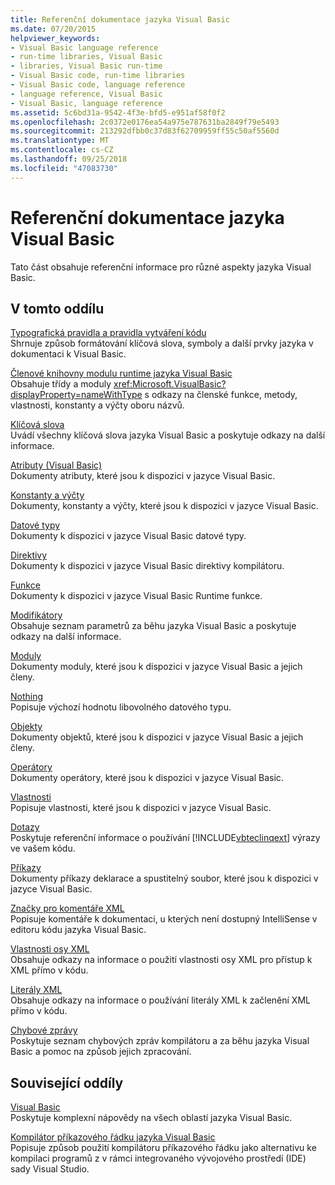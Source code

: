 ```yaml
---
title: Referenční dokumentace jazyka Visual Basic
ms.date: 07/20/2015
helpviewer_keywords:
- Visual Basic language reference
- run-time libraries, Visual Basic
- libraries, Visual Basic run-time
- Visual Basic code, run-time libraries
- Visual Basic code, language reference
- language reference, Visual Basic
- Visual Basic, language reference
ms.assetid: 5c6bd31a-9542-4f3e-bfd5-e951af58f0f2
ms.openlocfilehash: 2c0372e0176ea54a975e787631ba2849f79e5493
ms.sourcegitcommit: 213292dfbb0c37d83f62709959ff55c50af5560d
ms.translationtype: MT
ms.contentlocale: cs-CZ
ms.lasthandoff: 09/25/2018
ms.locfileid: "47083730"
---
```

# <a name="visual-basic-language-reference"></a>Referenční dokumentace jazyka Visual Basic
Tato část obsahuje referenční informace pro různé aspekty jazyka Visual Basic.  
  
## <a name="in-this-section"></a>V tomto oddílu  
 [Typografická pravidla a pravidla vytváření kódu](../../visual-basic/language-reference/typographic-and-code-conventions.md)  
 Shrnuje způsob formátování klíčová slova, symboly a další prvky jazyka v dokumentaci k Visual Basic.  
  
 [Členové knihovny modulu runtime jazyka Visual Basic](../../visual-basic/language-reference/runtime-library-members.md)  
 Obsahuje třídy a moduly <xref:Microsoft.VisualBasic?displayProperty=nameWithType> s odkazy na členské funkce, metody, vlastnosti, konstanty a výčty oboru názvů.  
  
 [Klíčová slova](../../visual-basic/language-reference/keywords/index.md)  
 Uvádí všechny klíčová slova jazyka Visual Basic a poskytuje odkazy na další informace.  
  
 [Atributy (Visual Basic)](../../visual-basic/language-reference/attributes.md)  
 Dokumenty atributy, které jsou k dispozici v jazyce Visual Basic.  
  
 [Konstanty a výčty](../../visual-basic/language-reference/constants-and-enumerations.md)  
 Dokumenty, konstanty a výčty, které jsou k dispozici v jazyce Visual Basic.  
  
 [Datové typy](../../visual-basic/language-reference/data-types/index.md)  
 Dokumenty k dispozici v jazyce Visual Basic datové typy.  
  
 [Direktivy](../../visual-basic/language-reference/directives/index.md)  
 Dokumenty k dispozici v jazyce Visual Basic direktivy kompilátoru.  
  
 [Funkce](../../visual-basic/language-reference/functions/index.md)  
 Dokumenty k dispozici v jazyce Visual Basic Runtime funkce.  
  
 [Modifikátory](../../visual-basic/language-reference/modifiers/index.md)  
 Obsahuje seznam parametrů za běhu jazyka Visual Basic a poskytuje odkazy na další informace.  
  
 [Moduly](../../visual-basic/language-reference/modules.md)  
 Dokumenty moduly, které jsou k dispozici v jazyce Visual Basic a jejich členy.  
  
 [Nothing](../../visual-basic/language-reference/nothing.md)  
 Popisuje výchozí hodnotu libovolného datového typu.  
  
 [Objekty](../../visual-basic/language-reference/objects/index.md)  
 Dokumenty objektů, které jsou k dispozici v jazyce Visual Basic a jejich členy.  
  
 [Operátory](../../visual-basic/language-reference/operators/index.md)  
 Dokumenty operátory, které jsou k dispozici v jazyce Visual Basic.  
  
 [Vlastnosti](../../visual-basic/language-reference/properties.md)  
 Popisuje vlastnosti, které jsou k dispozici v jazyce Visual Basic.  
  
 [Dotazy](../../visual-basic/language-reference/queries/index.md)  
 Poskytuje referenční informace o používání [!INCLUDE[vbteclinqext](~/includes/vbteclinqext-md.md)] výrazy ve vašem kódu.  
  
 [Příkazy](../../visual-basic/language-reference/statements/index.md)  
 Dokumenty příkazy deklarace a spustitelný soubor, které jsou k dispozici v jazyce Visual Basic.  
  
 [Značky pro komentáře XML](../../visual-basic/language-reference/xmldoc/index.md)  
 Popisuje komentáře k dokumentaci, u kterých není dostupný IntelliSense v editoru kódu jazyka Visual Basic.  
  
 [Vlastnosti osy XML](../../visual-basic/language-reference/xml-axis/index.md)  
 Obsahuje odkazy na informace o použití vlastnosti osy XML pro přístup k XML přímo v kódu.  
  
 [Literály XML](../../visual-basic/language-reference/xml-literals/index.md)  
 Obsahuje odkazy na informace o používání literály XML k začlenění XML přímo v kódu.  
  
 [Chybové zprávy](../../visual-basic/language-reference/error-messages/index.md)  
 Poskytuje seznam chybových zpráv kompilátoru a za běhu jazyka Visual Basic a pomoc na způsob jejich zpracování.  
  
## <a name="related-sections"></a>Související oddíly  
 [Visual Basic](../../visual-basic/index.md)  
 Poskytuje komplexní nápovědy na všech oblastí jazyka Visual Basic.  
  
 [Kompilátor příkazového řádku jazyka Visual Basic](../../visual-basic/reference/command-line-compiler/index.md)  
 Popisuje způsob použití kompilátoru příkazového řádku jako alternativu ke kompilaci programů z v rámci integrovaného vývojového prostředí (IDE) sady Visual Studio.
